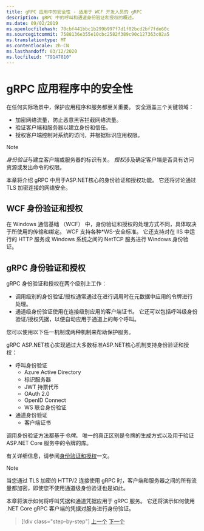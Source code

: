 ```yaml
---
title: gRPC 应用中的安全性 - 适用于 WCF 开发人员的 gRPC
description: gRPC 中的呼叫和通道身份验证和授权的概述。
ms.date: 09/02/2019
ms.openlocfilehash: 70cbf441bbc1b299b997f7d1f02bcd2bf7fde60c
ms.sourcegitcommit: 7588136e355e10cbc2582f389c90c127363c02a5
ms.translationtype: MT
ms.contentlocale: zh-CN
ms.lasthandoff: 03/12/2020
ms.locfileid: "79147810"
---
```

# <a name="security-in-grpc-applications"></a>gRPC 应用程序中的安全性

在任何实际场景中，保护应用程序和服务都至关重要。 安全涵盖三个关键领域：

* 加密网络流量，防止恶意黑客拦截网络流量。
* 验证客户端和服务器以建立身份和信任。
* 授权客户端控制对系统的访问，并根据标识应用权限。

> [!NOTE]
> *身份验证*与建立客户端或服务器的标识有关。 *授权*涉及确定客户端是否具有访问资源或发出命令的权限。

本章将介绍 gRPC 中用于ASP.NET核心的身份验证和授权功能。 它还将讨论通过 TLS 加密连接的网络安全。

## <a name="wcf-authentication-and-authorization"></a>WCF 身份验证和授权

在 Windows 通信基础 （WCF） 中，身份验证和授权的处理方式不同，具体取决于所使用的传输和绑定。 WCF 支持各种\*WS-安全标准。 它还支持对在 IIS 中运行的 HTTP 服务或 Windows 系统之间的 NetTCP 服务进行 Windows 身份验证。

## <a name="grpc-authentication-and-authorization"></a>gRPC 身份验证和授权

gRPC 身份验证和授权在两个级别上工作：

* 调用级别的身份验证/授权通常通过在进行调用时在元数据中应用的令牌进行处理。
* 通道级身份验证使用在连接级别应用的客户端证书。 它还可以包括呼叫级身份验证/授权凭据，以便自动应用于通道上的每个呼叫。

您可以使用以下任一机制或两种机制来帮助保护服务。

gRPC ASP.NET核心实现通过大多数标准ASP.NET核心机制支持身份验证和授权：

- 呼叫身份验证
  - Azure Active Directory
  - 标识服务器
  - JWT 持票代币
  - OAuth 2.0
  - OpenID Connect
  - WS 联合身份验证
- 通道身份验证
  - 客户端证书

调用身份验证方法都基于*令牌*。 唯一的真正区别是令牌的生成方式以及用于验证 ASP.NET Core 服务中的令牌的库。

有关详细信息，请参阅[身份验证和授权](/aspnet/core/grpc/authn-and-authz)一文。

> [!NOTE]
> 当您通过 TLS 加密的 HTTP/2 连接使用 gRPC 时，客户端和服务器之间的所有流量都加密，即使您不使用通道级身份验证也是如此。

本章将演示如何将呼叫凭据和通道凭据应用于 gRPC 服务。 它还将演示如何使用 .NET Core gRPC 客户端的凭据对服务进行身份验证。

>[!div class="step-by-step"]
>[上一个](client-libraries.md)
>[下一个](call-credentials.md)
